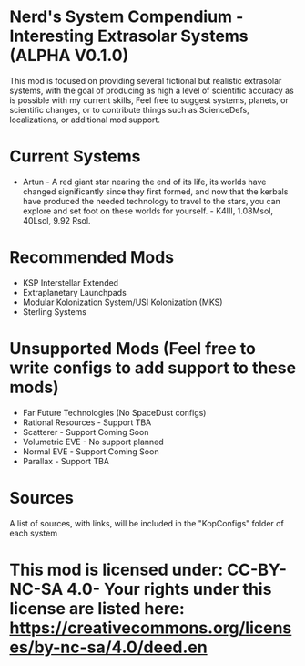 # Nerd's System Compendium - Interesting Extrasolar Systems (ALPHA V0.1.0)
This mod is focused on providing several fictional but realistic extrasolar systems, with the goal of producing as high a level of scientific accuracy as is possible with my current skills, Feel free to suggest systems, planets, or scientific changes, or to contribute things such as ScienceDefs, localizations, or additional mod support.

# Current Systems
- Artun - A red giant star nearing the end of its life, its worlds have changed significantly since they first formed, and now that the kerbals have produced the needed technology to travel to the stars, you can explore and set foot on these worlds for yourself. - K4III, 1.08Msol, 40Lsol, 9.92 Rsol.

# Recommended Mods
- KSP Interstellar Extended
- Extraplanetary Launchpads
- Modular Kolonization System/USI Kolonization (MKS)
- Sterling Systems
# Unsupported Mods (Feel free to write configs to add support to these mods)
- Far Future Technologies (No SpaceDust configs)
- Rational Resources - Support TBA
- Scatterer - Support Coming Soon
- Volumetric EVE - No support planned
- Normal EVE - Support Coming Soon
- Parallax - Support TBA

# Sources
A list of sources, with links, will be included in the "KopConfigs" folder of each system
# This mod is licensed under: CC-BY-NC-SA 4.0- Your rights under this license are listed here: https://creativecommons.org/licenses/by-nc-sa/4.0/deed.en
